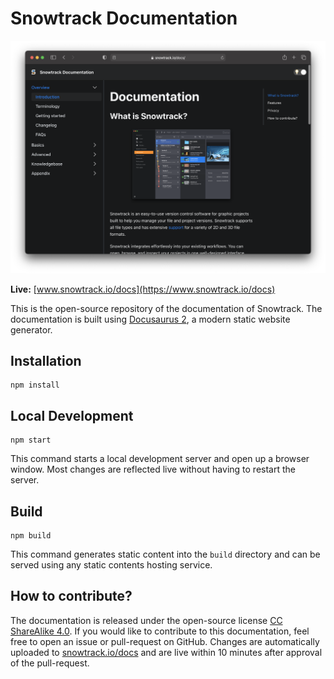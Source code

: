 # Snowtrack Documentation

![Documentation](static/img/preview.png)

**Live:** [www.snowtrack.io/docs](https://www.snowtrack.io/docs)

This is the open-source repository of the documentation of Snowtrack. The documentation is built using [Docusaurus 2](https://v2.docusaurus.io/), a modern static website generator.

## Installation

```console
npm install
```

## Local Development

```console
npm start
```

This command starts a local development server and open up a browser window. Most changes are reflected live without having to restart the server.

## Build

```console
npm build
```

This command generates static content into the `build` directory and can be served using any static contents hosting service.


## How to contribute?

The documentation is released under the open-source license [CC ShareAlike 4.0](https://creativecommons.org/licenses/by-sa/4.0/).
If you would like to contribute to this documentation, feel free to open an issue or pull-request on GitHub. Changes are automatically uploaded to [snowtrack.io/docs](https://www.snowtrack.io/docs) and are live within 10 minutes after approval of the pull-request.